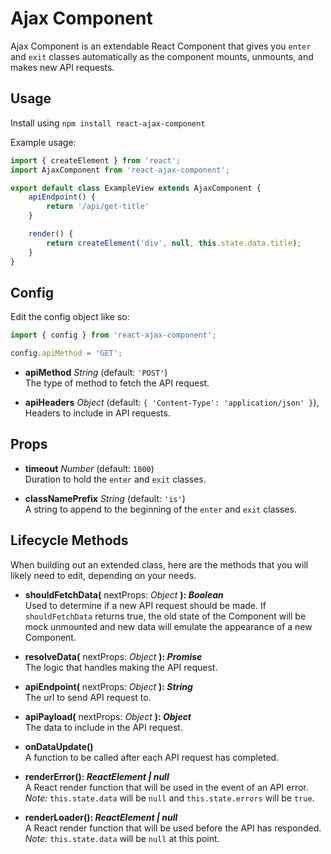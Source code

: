 # Ajax Component

Ajax Component is an extendable React Component that gives you `enter` and `exit` classes
automatically as the component mounts, unmounts, and makes new API requests.

## Usage

Install using `npm install react-ajax-component`

Example usage:
```javascript
import { createElement } from 'react';
import AjaxComponent from 'react-ajax-component';

export default class ExampleView extends AjaxComponent {
    apiEndpoint() {
        return '/api/get-title'
    }

    render() {
        return createElement('div', null, this.state.data.title);
    }
}
```

## Config

Edit the config object like so:
```javascript
import { config } from 'react-ajax-component';

config.apiMethod = 'GET';
```

- **apiMethod** _String_ (default: `'POST'`)
  <br>The type of method to fetch the API request.
  
- **apiHeaders** _Object_ (default: `{ 'Content-Type': 'application/json' }`),
  <br>Headers to include in API requests.

## Props

- **timeout** _Number_ (default: `1000`)
  <br>Duration to hold the `enter` and `exit` classes.

- **classNamePrefix** _String_ (default: `'is'`)
  <br>A string to append to the beginning of the `enter` and `exit` classes.

## Lifecycle Methods

When building out an extended class, here are the methods that you will likely need to edit,
depending on your needs.

- **shouldFetchData(** nextProps: _Object_ **): _Boolean_**
  <br>Used to determine if a new API request should be made. If `shouldFetchData` returns true,
  the old state of the Component will be mock unmounted and new data will emulate the
  appearance of a new Component.

- **resolveData(** nextProps: _Object_ **): _Promise_**
  <br>The logic that handles making the API request.

- **apiEndpoint(** nextProps: _Object_ **): _String_**
  <br>The url to send API request to.
  
- **apiPayload(** nextProps: _Object_ **): _Object_**
  <br>The data to include in the API request.

- **onDataUpdate()**
  <br>A function to be called after each API request has completed.

- **renderError(): _ReactElement | null_**
  <br>A React render function that will be used in the event of an API error.
  <br>_Note:_ `this.state.data` will be `null` and `this.state.errors` will be `true`.

- **renderLoader(): _ReactElement | null_**
  <br>A React render function that will be used before the API has responded.
  <br>_Note:_ `this.state.data` will be `null` at this point.
